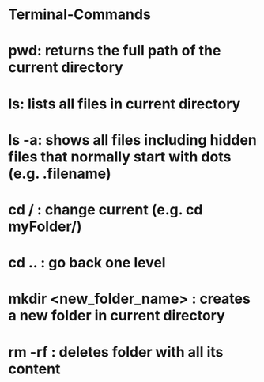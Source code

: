# Terminal-Commands
# pwd: returns the full path of the current directory
# ls: lists all files in current directory
# ls -a: shows all files including hidden files that normally start with dots (e.g. .filename)
# cd <foldername>/ : change current (e.g. cd myFolder/)
# cd .. : go back one level 
# mkdir <new_folder_name> : creates a new folder in current directory
# rm -rf <foldername> : deletes folder with all its content
